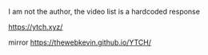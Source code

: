 I am not the author, the video list is a hardcoded response

https://ytch.xyz/

mirror https://thewebkevin.github.io/YTCH/